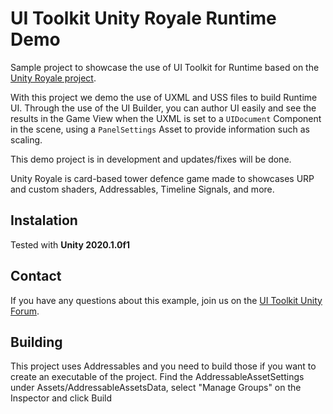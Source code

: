 # UI Toolkit Unity Royale Runtime Demo

Sample project to showcase the use of UI Toolkit for Runtime based on the [Unity Royale project](https://github.com/ciro-unity/UnityRoyale-Public).

With this project we demo the use of UXML and USS files to build Runtime UI. Through the use of the UI Builder, you can author UI easily and see the results in the Game View when the UXML is set to a `UIDocument` Component in the scene, using a `PanelSettings` Asset to provide information such as scaling.

This demo project is in development and updates/fixes will be done.

Unity Royale is card-based tower defence game made to showcases URP and custom shaders, Addressables, Timeline Signals, and more.

## Instalation

Tested with **Unity 2020.1.0f1**

## Contact

If you have any questions about this example, join us on the [UI Toolkit Unity Forum](https://forum.unity.com/forums/ui-toolkit.178/).

## Building

This project uses Addressables and you need to build those if you want to create an executable of the project. Find the AddressableAssetSettings under Assets/AddressableAssetsData, select "Manage Groups" on the Inspector and click Build
